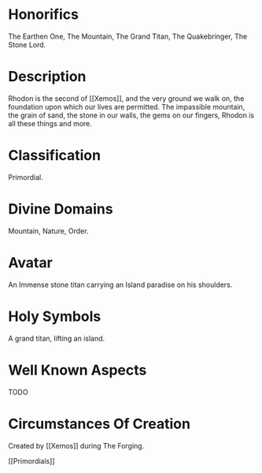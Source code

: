 # Honorifics
The Earthen One, The Mountain, The Grand Titan, The Quakebringer, The Stone Lord.

# Description
Rhodon is the second of [[Xemos]], and the very ground we walk on, the foundation upon which our lives are permitted. The impassible mountain, the grain of sand, the stone in our walls, the gems on our fingers, Rhodon is all these things and more.

# Classification
Primordial.

# Divine Domains
Mountain, Nature, Order.

# Avatar
An Immense stone titan carrying an Island paradise on his shoulders.

# Holy Symbols
A grand titan, lifting an island.

# Well Known Aspects
TODO

# Circumstances Of Creation
Created by [[Xemos]] during The Forging.

[[Primordials]]